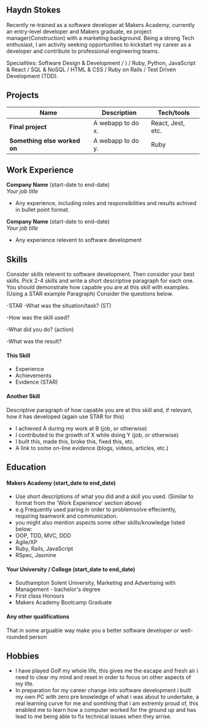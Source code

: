 ## Haydn Stokes

Recently re-trained as a software developer at Makers Academy, currently an entry-level developer and Makers graduate, ex project manager(Construction) with a marketing background. Being a strong Tech enthusiast, I am activity seeking opportunities to kickstart my career as a developer and contribute to professional engineering teams.

Specialities:
Software Design & Development / ) / Ruby, Python, JavaScript & React / SQL & NoSQL / HTML & CSS / Ruby on Rails / Test Driven Development (TDD).

## Projects

| Name                         | Description       | Tech/tools        |
| ---------------------------- | ----------------- | ----------------- |
| **Final project**            | A webapp to do x. | React, Jest, etc. |
| **Something else worked on** | A webapp to do y. | Ruby              |

## Work Experience

**Company Name** (start-date to end-date)  
_Your job title_

- Any experience, including roles and responsibilities and results achived in bullet point format.

**Company Name** (start-date to end-date)  
_Your job title_

- Any experience relevent to software development

## Skills

Consider skills relevent to software development. Then consider your best skills. Pick 2-4 skills and write a short descriptive paragraph for each one. You should demonstrate how capable you are at this skill with examples.
(Using a STAR example Paragraph) Consider the questions below.

-STAR
-What was the situation/task? (ST)

-How was the skill used?

-What did you do? (action)

-What was the result?


#### This Skill

- Experience
- Achievements
- Evidence (STAR)

#### Another Skill

Descriptive paragraph of how capable you are at this skill and, if relevant, how it has developed (again use STAR for this)

- I achieved A during my work at B (job, or otherwise)
- I contributed to the growth of X while doing Y (job, or otherwise)
- I built this, made this, broke this, fixed this, etc.
- A link to some on-line evidence (blogs, videos, articles, etc.)

## Education

#### Makers Academy (start_date to end_date)
- Use short descriptions of what you did and a skill you used. (Similar to format from the 'Work Experience' section above)
- e.g Frequently used paring in order to problemsolve effeciently, requiring teamwork and communication.
- you might also mention aspects some other skills/knowledge listed below: 
- OOP, TDD, MVC, DDD
- Agile/XP
- Ruby, Rails, JavaScript
- RSpec, Jasmine

#### Your University / College (start_date to end_date)

- Southampton Solent University, Marketing and Advertising with Management - bachelor's degree
- First class Honours
- Makers Academy Bootcamp Graduate

#### Any other qualifications

That in some arguable way make you a better software developer or well-rounded person

## Hobbies

- I have played Golf my whole life, this gives me the escape and fresh air i need to clear my mind and reset in order to focus on other aspects of my life.
- In preparation for my career change into software development i built my own PC with zero pre knowledge  of what i was about to undertake, a real learning curve for me and somthing that i am extremly proud of, this enabled me to learn how a computer worked for the ground up and has lead to me being able to fix technical issues when they arrise.
